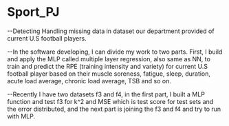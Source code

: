 # Sport_PJ

--Detecting Handling missing data in dataset our department provided of current U.S football players. 

--In the software developing, I can divide my work to two parts. 
  First, I build and apply the MLP called multiple layer regression, also same as NN, to train and predict the RPE 
  (training     intensity and variety) for current U.S football player based on their muscle soreness, fatigue, sleep, 
  duration, acute         load average, chronic load average, TSB and so on.
    
--Recently I have two datasets f3 and f4, in the first part, I built a MLP function and test f3 for k^2 and MSE which is
  test score for test sets and the error distributed, and the next part is joining the f3 and f4 and try to run with MLP.
    
